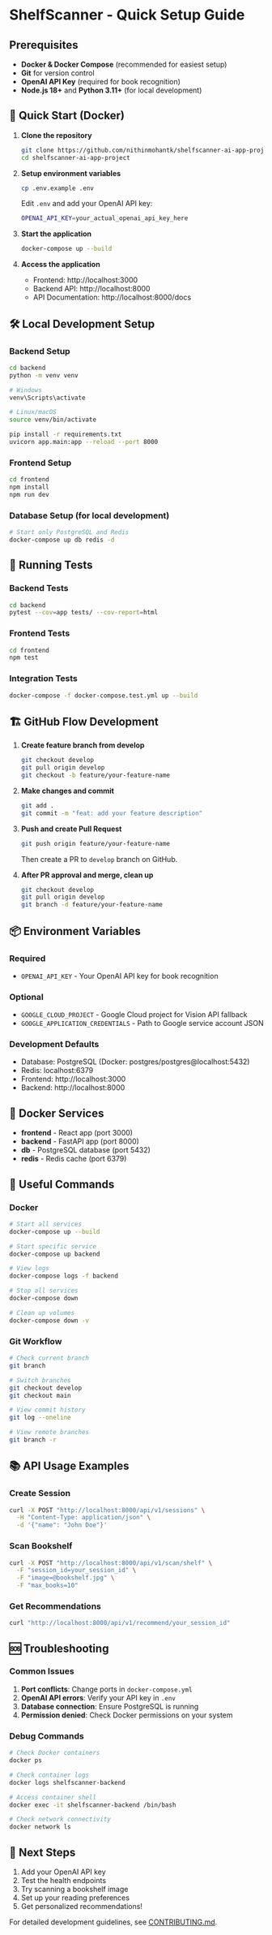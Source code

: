 # ShelfScanner - Quick Setup Guide

## Prerequisites

- **Docker & Docker Compose** (recommended for easiest setup)
- **Git** for version control
- **OpenAI API Key** (required for book recognition)
- **Node.js 18+** and **Python 3.11+** (for local development)

## 🚀 Quick Start (Docker)

1. **Clone the repository**
   ```bash
   git clone https://github.com/nithinmohantk/shelfscanner-ai-app-project.git
   cd shelfscanner-ai-app-project
   ```

2. **Setup environment variables**
   ```bash
   cp .env.example .env
   ```
   
   Edit `.env` and add your OpenAI API key:
   ```bash
   OPENAI_API_KEY=your_actual_openai_api_key_here
   ```

3. **Start the application**
   ```bash
   docker-compose up --build
   ```

4. **Access the application**
   - Frontend: http://localhost:3000
   - Backend API: http://localhost:8000
   - API Documentation: http://localhost:8000/docs

## 🛠️ Local Development Setup

### Backend Setup
```bash
cd backend
python -m venv venv

# Windows
venv\Scripts\activate

# Linux/macOS
source venv/bin/activate

pip install -r requirements.txt
uvicorn app.main:app --reload --port 8000
```

### Frontend Setup
```bash
cd frontend
npm install
npm run dev
```

### Database Setup (for local development)
```bash
# Start only PostgreSQL and Redis
docker-compose up db redis -d
```

## 🧪 Running Tests

### Backend Tests
```bash
cd backend
pytest --cov=app tests/ --cov-report=html
```

### Frontend Tests
```bash
cd frontend
npm test
```

### Integration Tests
```bash
docker-compose -f docker-compose.test.yml up --build
```

## 🏗️ GitHub Flow Development

1. **Create feature branch from develop**
   ```bash
   git checkout develop
   git pull origin develop
   git checkout -b feature/your-feature-name
   ```

2. **Make changes and commit**
   ```bash
   git add .
   git commit -m "feat: add your feature description"
   ```

3. **Push and create Pull Request**
   ```bash
   git push origin feature/your-feature-name
   ```
   
   Then create a PR to `develop` branch on GitHub.

4. **After PR approval and merge, clean up**
   ```bash
   git checkout develop
   git pull origin develop
   git branch -d feature/your-feature-name
   ```

## 📦 Environment Variables

### Required
- `OPENAI_API_KEY` - Your OpenAI API key for book recognition

### Optional
- `GOOGLE_CLOUD_PROJECT` - Google Cloud project for Vision API fallback
- `GOOGLE_APPLICATION_CREDENTIALS` - Path to Google service account JSON

### Development Defaults
- Database: PostgreSQL (Docker: postgres/postgres@localhost:5432)
- Redis: localhost:6379
- Frontend: http://localhost:3000
- Backend: http://localhost:8000

## 🐳 Docker Services

- **frontend** - React app (port 3000)
- **backend** - FastAPI app (port 8000)
- **db** - PostgreSQL database (port 5432)
- **redis** - Redis cache (port 6379)

## 🔧 Useful Commands

### Docker
```bash
# Start all services
docker-compose up --build

# Start specific service
docker-compose up backend

# View logs
docker-compose logs -f backend

# Stop all services
docker-compose down

# Clean up volumes
docker-compose down -v
```

### Git Workflow
```bash
# Check current branch
git branch

# Switch branches
git checkout develop
git checkout main

# View commit history
git log --oneline

# View remote branches
git branch -r
```

## 📚 API Usage Examples

### Create Session
```bash
curl -X POST "http://localhost:8000/api/v1/sessions" \
  -H "Content-Type: application/json" \
  -d '{"name": "John Doe"}'
```

### Scan Bookshelf
```bash
curl -X POST "http://localhost:8000/api/v1/scan/shelf" \
  -F "session_id=your_session_id" \
  -F "image=@bookshelf.jpg" \
  -F "max_books=10"
```

### Get Recommendations
```bash
curl "http://localhost:8000/api/v1/recommend/your_session_id"
```

## 🆘 Troubleshooting

### Common Issues

1. **Port conflicts**: Change ports in `docker-compose.yml`
2. **OpenAI API errors**: Verify your API key in `.env`
3. **Database connection**: Ensure PostgreSQL is running
4. **Permission denied**: Check Docker permissions on your system

### Debug Commands
```bash
# Check Docker containers
docker ps

# Check container logs
docker logs shelfscanner-backend

# Access container shell
docker exec -it shelfscanner-backend /bin/bash

# Check network connectivity
docker network ls
```

## 🎯 Next Steps

1. Add your OpenAI API key
2. Test the health endpoints
3. Try scanning a bookshelf image
4. Set up your reading preferences
5. Get personalized recommendations!

For detailed development guidelines, see [CONTRIBUTING.md](CONTRIBUTING.md).
